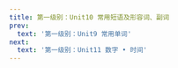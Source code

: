 ```yaml
---
title: 第一级别：Unit10 常用短语及形容词、副词
prev:
  text: '第一级别：Unit9 常用单词'
next:
  text: '第一级别：Unit11 数字 • 时间'
---
```

